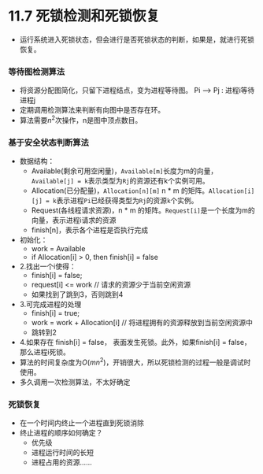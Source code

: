 # 11.7 死锁检测和死锁恢复

* 运行系统进入死锁状态，但会进行是否死锁状态的判断，如果是，就进行死锁恢复。

### 等待图检测算法

* 将资源分配图简化，只留下进程结点，变为进程等待图。 Pi --> Pj : 进程i等待进程j
* 定期调用检测算法来判断有向图中是否存在环。
* 算法需要$n^2$次操作，n是图中顶点数目。

### 基于安全状态判断算法

* 数据结构：
    * Available(剩余可用空闲量)，`Available[m]`长度为m的向量，`Available[j] = k`表示类型为`Rj`的资源还有k个实例可用。
    * Allocation(已分配量)，`Allocation[n][m]` n * m 的矩阵。`Allocation[i][j] = k`表示进程`Pi`已经获得类型为`Rj`的资源`k`个实例。
    * Request(各线程请求资源)，n * m 的矩阵。`Request[i]`是一个长度为m的向量，表示进程i请求的资源
    * finish[n]，表示各个进程是否执行完成
* 初始化：
    *  work = Available
    * if Allocation[i] > 0, then finish[i] = false
* 2.找出一个i使得：
    * finish[i] = false;
    * request[i] <= work // 请求的资源少于当前空闲资源
    * 如果找到了跳到3，否则跳到4
* 3.可完成进程的处理
    * finish[i] = true;
    * work = work + Allocation[i] // 将进程拥有的资源释放到当前空闲资源中
    * 跳转到2
* 4.如果存在 finish[i] = false， 表面发生死锁。此外，如果finish[i] = false，那么进程i死锁。
* 算法的时间复杂度为$O(mn^2)$，开销很大，所以死锁检测的过程一般是调试时使用。
* 多久调用一次检测算法，不太好确定

### 死锁恢复

* 在一个时间内终止一个进程直到死锁消除
* 终止进程的顺序如何确定？
    * 优先级
    * 进程运行时间的长短
    * 进程占用的资源……